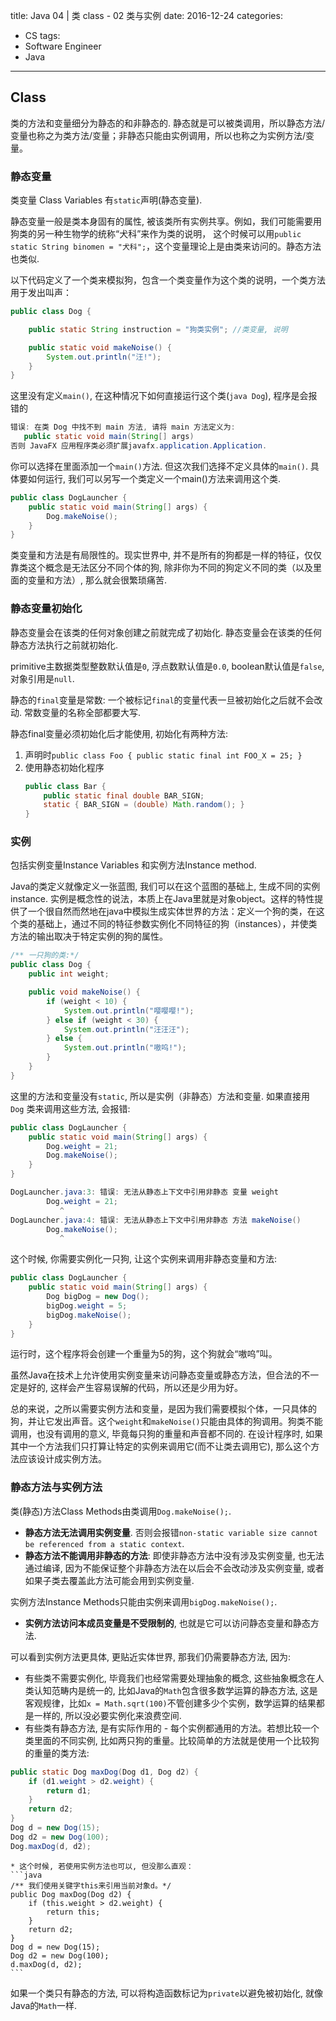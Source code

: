 title: Java 04 | 类 class - 02 类与实例
date: 2016-12-24
categories:
- CS
tags:
- Software Engineer
- Java
---
## Class
类的方法和变量细分为静态的和非静态的. 静态就是可以被类调用，所以静态方法/变量也称之为类方法/变量；非静态只能由实例调用，所以也称之为实例方法/变量。
<!-- more -->

### 静态变量
类变量 Class Variables 有`static`声明(静态变量).

静态变量一般是类本身固有的属性, 被该类所有实例共享。例如，我们可能需要用狗类的另一种生物学的统称“犬科”来作为类的说明， 这个时候可以用`public static String binomen = "犬科";`，这个变量理论上是由类来访问的。静态方法也类似.

以下代码定义了一个类来模拟狗，包含一个类变量作为这个类的说明，一个类方法用于发出叫声：
```java
public class Dog {

    public static String instruction = "狗类实例"; //类变量, 说明

    public static void makeNoise() {
        System.out.println("汪!");
    }
}
```
这里没有定义`main()`, 在这种情况下如何直接运行这个类(`java Dog`), 程序是会报错的
```java
错误: 在类 Dog 中找不到 main 方法, 请将 main 方法定义为:
   public static void main(String[] args)
否则 JavaFX 应用程序类必须扩展javafx.application.Application.
```
你可以选择在里面添加一个`main()`方法. 但这次我们选择不定义具体的`main()`. 具体要如何运行, 我们可以另写一个类定义一个main()方法来调用这个类.
```java
public class DogLauncher {
    public static void main(String[] args) {
        Dog.makeNoise();
    }
}
```
类变量和方法是有局限性的。现实世界中, 并不是所有的狗都是一样的特征，仅仅靠类这个概念是无法区分不同个体的狗, 除非你为不同的狗定义不同的类（以及里面的变量和方法）, 那么就会很繁琐痛苦.

### 静态变量初始化
静态变量会在该类的任何对象创建之前就完成了初始化.
静态变量会在该类的任何静态方法执行之前就初始化.

primitive主数据类型整数默认值是`0`, 浮点数默认值是`0.0`, boolean默认值是`false`, 对象引用是`null`.

静态的`final`变量是常数: 一个被标记`final`的变量代表一旦被初始化之后就不会改动. 常数变量的名称全部都要大写.

静态final变量必须初始化后才能使用, 初始化有两种方法:
1. 声明时`public class Foo { public static final int FOO_X = 25; }`
2. 使用静态初始化程序
    ```java
    public class Bar {
        public static final double BAR_SIGN;
        static { BAR_SIGN = (double) Math.random(); }
    }
    ```


### 实例
包括实例变量Instance Variables 和实例方法Instance method.

Java的类定义就像定义一张蓝图, 我们可以在这个蓝图的基础上, 生成不同的实例instance. 实例是概念性的说法，本质上在Java里就是对象object。这样的特性提供了一个很自然而然地在java中模拟生成实体世界的方法：定义一个狗的类，在这个类的基础上，通过不同的特征参数实例化不同特征的狗（instances），并使类方法的输出取决于特定实例的狗的属性。
```java
/** 一只狗的类:*/
public class Dog {
    public int weight;

    public void makeNoise() {
        if (weight < 10) {
            System.out.println("嘤嘤嘤!");
        } else if (weight < 30) {
            System.out.println("汪汪汪");
        } else {
            System.out.println("嗷呜!");
        }
    }
}
```
这里的方法和变量没有`static`, 所以是实例（非静态）方法和变量. 如果直接用 `Dog` 类来调用这些方法, 会报错:
```java
public class DogLauncher {
    public static void main(String[] args) {
        Dog.weight = 21;
        Dog.makeNoise();
    }
}
```
```java
DogLauncher.java:3: 错误: 无法从静态上下文中引用非静态 变量 weight
        Dog.weight = 21;
           ^
DogLauncher.java:4: 错误: 无法从静态上下文中引用非静态 方法 makeNoise()
        Dog.makeNoise();
           ^
```
这个时候, 你需要实例化一只狗, 让这个实例来调用非静态变量和方法:
```java
public class DogLauncher {
    public static void main(String[] args) {
        Dog bigDog = new Dog();
        bigDog.weight = 5;
        bigDog.makeNoise();
    }
}
```
运行时，这个程序将会创建一个重量为5的狗，这个狗就会“嗷呜”叫。

虽然Java在技术上允许使用实例变量来访问静态变量或静态方法，但合法的不一定是好的, 这样会产生容易误解的代码，所以还是少用为好。

总的来说，之所以需要实例方法和变量，是因为我们需要模拟个体，一只具体的狗，并让它发出声音。这个`weight`和`makeNoise()`只能由具体的狗调用。狗类不能调用，也没有调用的意义, 毕竟每只狗的重量和声音都不同的. 在设计程序时, 如果其中一个方法我们只打算让特定的实例来调用它(而不让类去调用它), 那么这个方法应该设计成实例方法。

### 静态方法与实例方法
类(静态)方法Class Methods由类调用`Dog.makeNoise();`.
* **静态方法无法调用实例变量**. 否则会报错`non-static variable size cannot be referenced from a static context`.
* **静态方法不能调用非静态的方法**: 即使非静态方法中没有涉及实例变量, 也无法通过编译, 因为不能保证整个非静态方法在以后会不会改动涉及实例变量, 或者如果子类去覆盖此方法可能会用到实例变量.

实例方法Instance Methods只能由实例来调用`bigDog.makeNoise();`.
* **实例方法访问本成员变量是不受限制的**, 也就是它可以访问静态变量和静态方法.

可以看到实例方法更具体, 更贴近实体世界, 那我们仍需要静态方法, 因为:
* 有些类不需要实例化, 毕竟我们也经常需要处理抽象的概念, 这些抽象概念在人类认知范畴内是统一的, 比如Java的`Math`包含很多数学运算的静态方法, 这是客观规律，比如`x = Math.sqrt(100)`不管创建多少个实例，数学运算的结果都是一样的, 所以没必要实例化来浪费空间.
* 有些类有静态方法, 是有实际作用的 - 每个实例都通用的方法。若想比较一个类里面的不同实例, 比如两只狗的重量。比较简单的方法就是使用一个比较狗的重量的类方法:
```java
public static Dog maxDog(Dog d1, Dog d2) {
    if (d1.weight > d2.weight) {
        return d1;
    }
    return d2;
}
Dog d = new Dog(15);
Dog d2 = new Dog(100);
Dog.maxDog(d, d2);
```
    * 这个时候, 若使用实例方法也可以, 但没那么直观：
    ```java
    /** 我们使用关键字this来引用当前对象d。*/
    public Dog maxDog(Dog d2) {
        if (this.weight > d2.weight) {
            return this;
        }
        return d2;
    }
    Dog d = new Dog(15);
    Dog d2 = new Dog(100);
    d.maxDog(d, d2);
    ```

如果一个类只有静态的方法, 可以将构造函数标记为`private`以避免被初始化, 就像Java的`Math`一样.
